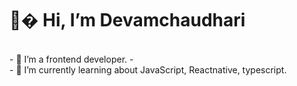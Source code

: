 <h1>🙌� Hi, I’m Devamchaudhari</h1>
<br>
- 👀 I’m a frontend developer.
- <br>
- 🌱 I’m currently learning about JavaScript, Reactnative, typescript.

<!---
Devamchaudhari/Devamchaudhari is a ✨ special ✨ repository because its `README.md` (this file) appears on your GitHub profile.
You can click the Preview link to take a look at your changes.
--->
